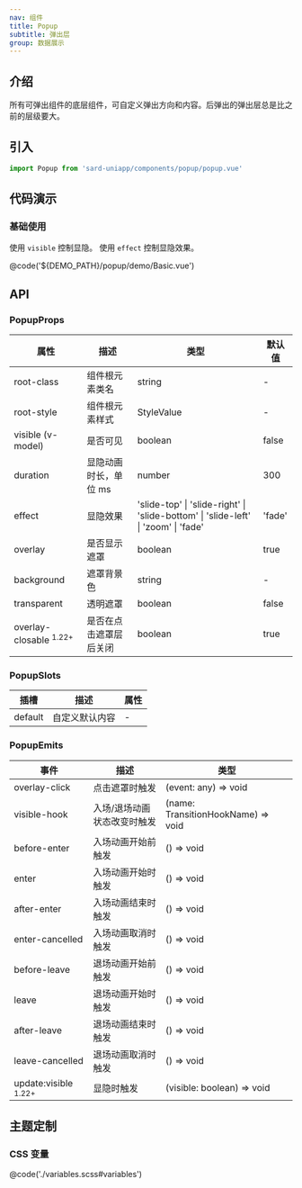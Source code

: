 ```yaml
---
nav: 组件
title: Popup
subtitle: 弹出层
group: 数据展示
---
```


## 介绍

所有可弹出组件的底层组件，可自定义弹出方向和内容。后弹出的弹出层总是比之前的层级要大。

## 引入

```ts
import Popup from 'sard-uniapp/components/popup/popup.vue'
```

## 代码演示

### 基础使用

使用 `visible` 控制显隐。
使用 `effect` 控制显隐效果。

@code('${DEMO_PATH}/popup/demo/Basic.vue')

## API

### PopupProps

| 属性                              | 描述                   | 类型                                                                               | 默认值 |
| --------------------------------- | ---------------------- | ---------------------------------------------------------------------------------- | ------ |
| root-class                        | 组件根元素类名         | string                                                                             | -      |
| root-style                        | 组件根元素样式         | StyleValue                                                                         | -      |
| visible (v-model)                 | 是否可见               | boolean                                                                            | false  |
| duration                          | 显隐动画时长，单位 ms  | number                                                                             | 300    |
| effect                            | 显隐效果               | 'slide-top' \| 'slide-right' \| 'slide-bottom' \| 'slide-left' \| 'zoom' \| 'fade' | 'fade' |
| overlay                           | 是否显示遮罩           | boolean                                                                            | true   |
| background                        | 遮罩背景色             | string                                                                             | -      |
| transparent                       | 透明遮罩               | boolean                                                                            | false  |
| overlay-closable <sup>1.22+</sup> | 是否在点击遮罩层后关闭 | boolean                                                                            | true   |

### PopupSlots

| 插槽    | 描述           | 属性 |
| ------- | -------------- | ---- |
| default | 自定义默认内容 | -    |

### PopupEmits

| 事件                            | 描述                        | 类型                               |
| ------------------------------- | --------------------------- | ---------------------------------- |
| overlay-click                   | 点击遮罩时触发              | (event: any) => void               |
| visible-hook                    | 入场/退场动画状态改变时触发 | (name: TransitionHookName) => void |
| before-enter                    | 入场动画开始前触发          | () => void                         |
| enter                           | 入场动画开始时触发          | () => void                         |
| after-enter                     | 入场动画结束时触发          | () => void                         |
| enter-cancelled                 | 入场动画取消时触发          | () => void                         |
| before-leave                    | 退场动画开始前触发          | () => void                         |
| leave                           | 退场动画开始时触发          | () => void                         |
| after-leave                     | 退场动画结束时触发          | () => void                         |
| leave-cancelled                 | 退场动画取消时触发          | () => void                         |
| update:visible <sup>1.22+</sup> | 显隐时触发                  | (visible: boolean) => void         |

## 主题定制

### CSS 变量

@code('./variables.scss#variables')
